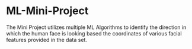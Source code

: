 # ML-Mini-Project
The Mini Project utilizes multiple ML Algorithms to identify the direction in which the human face is looking based the coordinates of various facial features provided in the data set. 
